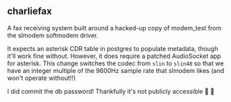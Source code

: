 ## charliefax

A fax receiving system built around a hacked-up copy of modem_test from the slmodem softmodem driver.

It expects an asterisk CDR table in postgres to populate metadata, though it'll work fine without.
However, it does require a patched AudioSocket app for asterisk. This change switches the codec from `slin` to `slin48` so that we have an integer multiple of the 9600Hz sample rate that slmodem likes (and won't operate without!!)


I did commit the db password! Thankfully it's not publicly accessible :eyes: 🤦

